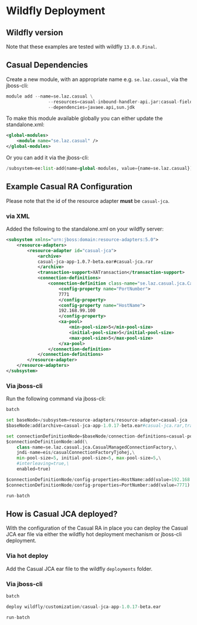 # Wildfly Deployment

## Wildfly version
Note that these examples are tested with wildfly `13.0.0.Final`.

## Casual Dependencies

Create a new module, with an appropriate name e.g. `se.laz.casual`, via the jboss-cli:
```python
module add --name=se.laz.casual \
                --resources=casual-inbound-handler-api.jar:casual-fielded-annotations.jar:casual-service-discovery-extension.jar:wildfly/casual/casual-api.jar:gson-2.8.1.jar:objenesis-2.6.jar \
                --dependencies=javaee.api,sun.jdk
```

To make this module available globally you can either update the standalone.xml:
```xml
<global-modules>
    <module name="se.laz.casual" />
</global-modules>
```

Or you can add it via the jboss-cli:
```python
/subsystem=ee:list-add(name=global-modules, value={name=se.laz.casual})
```

## Example Casual RA Configuration

Please note that the id of the resource adapter **must** be `casual-jca`.

### via XML

Added the following to the standalone.xml on your wildfly server:

```xml
<subsystem xmlns="urn:jboss:domain:resource-adapters:5.0">
    <resource-adapters>
        <resource-adapter id="casual-jca">
            <archive>
            casual-jca-app-1.0.7-beta.ear#casual-jca.rar
            </archive>
            <transaction-support>XATransaction</transaction-support>
            <connection-definitions>
                <connection-definition class-name="se.laz.casual.jca.CasualManagedConnectionFactory" jndi-name="eis/casualConnectionFactory" enabled="true" pool-name="casual-pool">
                    <config-property name="PortNumber">
                    7771
                    </config-property>
                    <config-property name="HostName">
                    192.168.99.100
                    </config-property>
                    <xa-pool>
                        <min-pool-size>5</min-pool-size>
                        <initial-pool-size>5</initial-pool-size>
                        <max-pool-size>5</max-pool-size>
                    </xa-pool>
                </connection-definition>
            </connection-definitions>
        </resource-adapter>
    </resource-adapters>
</subsystem>
```

### Via jboss-cli

Run the following command via jboss-cli:

```python
batch

set baseNode=/subsystem=resource-adapters/resource-adapter=casual-jca
$baseNode:add(archive=casual-jca-app-1.0.17-beta.ear#casual-jca.rar,transaction-support=XATransaction)

set connectionDefinitionNode=$baseNode/connection-definitions=casual-pool
$connectionDefinitionNode:add(\
    class-name=se.laz.casual.jca.CasualManagedConnectionFactory,\
    jndi-name=eis/casualConnectionFactoryTjohej,\
    min-pool-size=5, initial-pool-size=5, max-pool-size=5,\
    #interleaving=true,\
    enabled=true)

$connectionDefinitionNode/config-properties=HostName:add(value=192.168.99.100)
$connectionDefinitionNode/config-properties=PortNumber:add(value=7771)

run-batch
```

## How is Casual JCA deployed?

With the configuration of the Casual RA in place you can deploy the Casual JCA ear file via either the wildfly hot deployment mechanism or jboss-cli deployment.

### Via hot deploy
Add the Casual JCA ear file to the wildfly `deployments` folder.

### Via jboss-cli

```python
batch

deploy wildfly/customization/casual-jca-app-1.0.17-beta.ear

run-batch
```